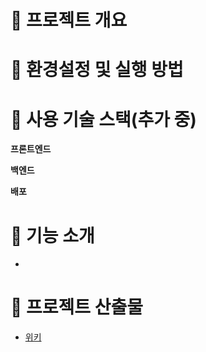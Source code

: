 # 🐼 프로젝트 개요



# 🐯 환경설정 및 실행 방법



# 🐶 사용 기술 스택(추가 중)

**프론트엔드**

**백엔드**

**배포**



# 🐹 기능 소개

- 




# 🐻 프로젝트 산출물
- [위키]()

